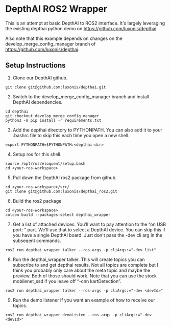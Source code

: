 # DepthAI ROS2 Wrapper

This is an attempt at basic DepthAI to ROS2 interface. It's largely leveraging the existing depthai python demo on https://github.com/luxonis/depthai. 

Also note that this example depends on changes on the develop_merge_config_manager branch of https://github.com/luxonis/depthai.

## Setup Instructions
1. Clone our DepthAI github.

`git clone git@github.com:luxonis/depthai.git`

2. Switch to the develop_merge_config_manager branch and install DepthAI dependencies. 
```
cd depthai
git checkout develop_merge_config_manager
python3 -m pip install -r requirements.txt
```

3. Add the depthai directory to PYTHONPATH. You can also add it to your .bashrc file to skip this each time you open a new shell.
```
export PYTHONPATH=$PYTHONPATH:<depthai-dir>
```

4. Setup ros for this shell.
```
source /opt/ros/eloquent/setup.bash
cd <your-ros-workspace>
```

5. Pull down the DepthAI ros2 package from github.
```
cd <your-ros-workspace>/src/
git clone git@github.com:luxonis/depthai_ros2.git
```

6. Build the ros2 package
```
cd <your-ros-workspace>
colcon build --packages-select depthai_wrapper
```

7. Get a list of attached devices. You’ll want to pay attention to the “on USB port: <devId>” part. We’ll use that to select a DepthAI device. You can skip this if you have a single DepthAI board. Just don't pass the -dev cli arg in the subseqent commands.
```
ros2 run depthai_wrapper talker --ros-args -p cliArgs:="-dev list"
```

8. Run the depthai_wrapper talker. This will create topics you can subscribe to and get depthai results. Not all topics are complete but I think you probably only care about the meta topic and maybe the preview. Both of those should work. Note that you can use the stock mobilenet_ssd if you leave off “-cnn kartDetection”.
```
ros2 run depthai_wrapper talker --ros-args -p cliArgs:="-dev <devId>"
```

9. Run the demo listener if you want an example of how to receive our topics.
```
ros2 run depthai_wrapper demoListen --ros-args -p cliArgs:="-dev <devId>"
```
